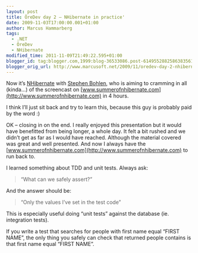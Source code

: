 ```yaml
---
layout: post
title: ÖreDev day 2 – NHibernate in practice'
date: 2009-11-03T17:00:00.001+01:00
author: Marcus Hammarberg
tags:
  - .NET
  - ÖreDev
  - NHibernate
modified_time: 2011-11-09T21:49:22.595+01:00
blogger_id: tag:blogger.com,1999:blog-36533086.post-6149552882586383561
blogger_orig_url: http://www.marcusoft.net/2009/11/oredev-day-2-nhibernate-in-practice.html
---
```



Now it’s <a href="https://www.hibernate.org/343.html"
target="_blank">NHibernate</a> with
<a href="http://unhandled-exceptions.com/blog/index.php/about/"
target="_blank">Stephen Bohlen</a>, who is aiming to cramming in all
(kinda…) of the screencast on
[www.summerofnhibernate.com](http://www.summerofnhibernate.com) in 4
hours.

I think I’ll just sit back and try to learn this, because this guy is
probably paid by the word :)

OK – closing in on the end. I really enjoyed this presentation but it
would have benefitted from being longer, a whole day. It felt a bit
rushed and we didn’t get as far as I would have reached. Although the
material covered was great and well presented. And now I always have the
[www.summerofnhibernate.com](http://www.summerofnhibernate.com) to run
back to.

I learned something about TDD and unit tests. Always ask:

> “What can we safely assert?”

And the answer should be:

> “Only the values I’ve set in the test code”

This is especially useful doing “unit tests” against the database (ie.
integration tests).

If you write a test that searches for people with first name equal
“FIRST NAME”, the only thing you safely can check that returned people
contains is that first name equal “FIRST NAME”.
